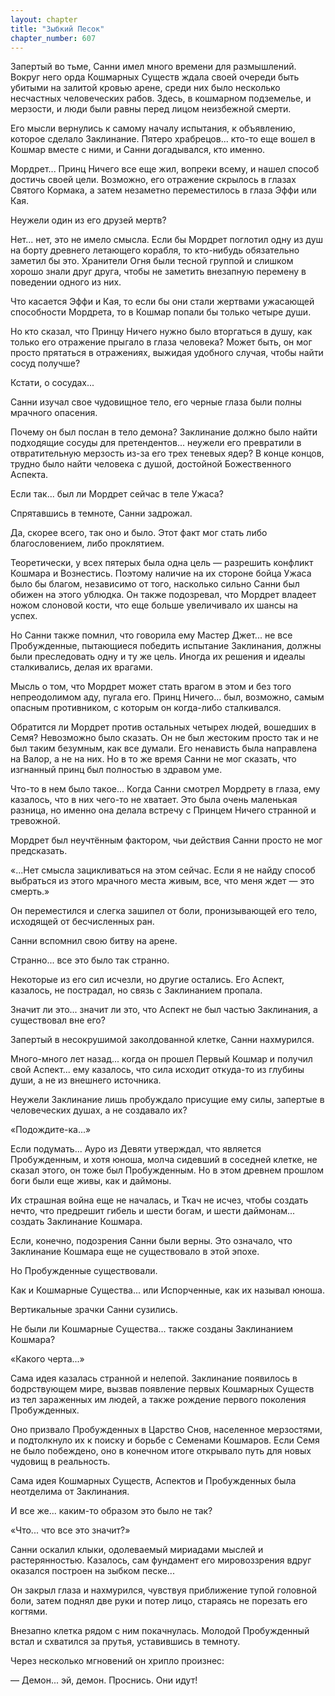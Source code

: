 ```yaml
---
layout: chapter
title: "Зыбкий Песок"
chapter_number: 607
---
```


Запертый во тьме, Санни имел много времени для размышлений. Вокруг него орда Кошмарных Существ ждала своей очереди быть убитыми на залитой кровью арене, среди них было несколько несчастных человеческих рабов. Здесь, в кошмарном подземелье, и мерзости, и люди были равны перед лицом неизбежной смерти.





Его мысли вернулись к самому началу испытания, к объявлению, которое сделало Заклинание. Пятеро храбрецов... кто-то еще вошел в Кошмар вместе с ними, и Санни догадывался, кто именно.





Мордрет... Принц Ничего все еще жил, вопреки всему, и нашел способ достичь своей цели. Возможно, его отражение скрылось в глазах Святого Кормака, а затем незаметно переместилось в глаза Эффи или Кая.





Неужели один из его друзей мертв?





Нет... нет, это не имело смысла. Если бы Мордрет поглотил одну из душ на борту древнего летающего корабля, то кто-нибудь обязательно заметил бы это. Хранители Огня были тесной группой и слишком хорошо знали друг друга, чтобы не заметить внезапную перемену в поведении одного из них.





Что касается Эффи и Кая, то если бы они стали жертвами ужасающей способности Мордрета, то в Кошмар попали бы только четыре души.





Но кто сказал, что Принцу Ничего нужно было вторгаться в душу, как только его отражение прыгало в глаза человека? Может быть, он мог просто прятаться в отражениях, выжидая удобного случая, чтобы найти сосуд получше?





Кстати, о сосудах...





Санни изучал свое чудовищное тело, его черные глаза были полны мрачного опасения.





Почему он был послан в тело демона? Заклинание должно было найти подходящие сосуды для претендентов... неужели его превратили в отвратительную мерзость из-за его трех теневых ядер? В конце концов, трудно было найти человека с душой, достойной Божественного Аспекта.





Если так... был ли Мордрет сейчас в теле Ужаса?





Спрятавшись в темноте, Санни задрожал.





Да, скорее всего, так оно и было. Этот факт мог стать либо благословением, либо проклятием.





Теоретически, у всех пятерых была одна цель — разрешить конфликт Кошмара и Вознестись. Поэтому наличие на их стороне бойца Ужаса было бы благом, независимо от того, насколько сильно Санни был обижен на этого ублюдка. Он также подозревал, что Мордрет владеет ножом слоновой кости, что еще больше увеличивало их шансы на успех.





Но Санни также помнил, что говорила ему Мастер Джет... не все Пробужденные, пытающиеся победить испытание Заклинания, должны были преследовать одну и ту же цель. Иногда их решения и идеалы сталкивались, делая их врагами.





Мысль о том, что Мордрет может стать врагом в этом и без того непреодолимом аду, пугала его. Принц Ничего... был, возможно, самым опасным противником, с которым он когда-либо сталкивался.





Обратится ли Мордрет против остальных четырех людей, вошедших в Семя? Невозможно было сказать. Он не был жестоким просто так и не был таким безумным, как все думали. Его ненависть была направлена на Валор, а не на них. Но в то же время Санни не мог сказать, что изгнанный принц был полностью в здравом уме.





Что-то в нем было такое... Когда Санни смотрел Мордрету в глаза, ему казалось, что в них чего-то не хватает. Это была очень маленькая разница, но именно она делала встречу с Принцем Ничего странной и тревожной.





Мордрет был неучтённым фактором, чьи действия Санни просто не мог предсказать.





«...Нет смысла зацикливаться на этом сейчас. Если я не найду способ выбраться из этого мрачного места живым, все, что меня ждет — это смерть.»





Он переместился и слегка зашипел от боли, пронизывающей его тело, исходящей от бесчисленных ран.





Санни вспомнил свою битву на арене.





Странно... все это было так странно.





Некоторые из его сил исчезли, но другие остались. Его Аспект, казалось, не пострадал, но связь с Заклинанием пропала.





Значит ли это... значит ли это, что Аспект не был частью Заклинания, а существовал вне его?





Запертый в несокрушимой заколдованной клетке, Санни нахмурился.





Много-много лет назад... когда он прошел Первый Кошмар и получил свой Аспект... ему казалось, что сила исходит откуда-то из глубины души, а не из внешнего источника.





Неужели Заклинание лишь пробуждало присущие ему силы, запертые в человеческих душах, а не создавало их?





«Подождите-ка...»





Если подумать... Ауро из Девяти утверждал, что является Пробужденным, и хотя юноша, молча сидевший в соседней клетке, не сказал этого, он тоже был Пробужденным. Но в этом древнем прошлом боги были еще живы, как и даймоны.





Их страшная война еще не началась, и Ткач не исчез, чтобы создать нечто, что предрешит гибель и шести богам, и шести даймонам... создать Заклинание Кошмара.





Если, конечно, подозрения Санни были верны. Это означало, что Заклинание Кошмара еще не существовало в этой эпохе.





Но Пробужденные существовали.





Как и Кошмарные Существа... или Испорченные, как их называл юноша.





Вертикальные зрачки Санни сузились.





Не были ли Кошмарные Существа... также созданы Заклинанием Кошмара?





«Какого черта...»





Сама идея казалась странной и нелепой. Заклинание появилось в бодрствующем мире, вызвав появление первых Кошмарных Существ из тел зараженных им людей, а также рождение первого поколения Пробужденных.





Оно призвало Пробужденных в Царство Снов, населенное мерзостями, и подтолкнуло их к поиску и борьбе с Семенами Кошмаров. Если Семя не было побеждено, оно в конечном итоге открывало путь для новых чудовищ в реальность.





Сама идея Кошмарных Существ, Аспектов и Пробужденных была неотделима от Заклинания.





И все же... каким-то образом это было не так?





«Что... что все это значит?»





Санни оскалил клыки, одолеваемый мириадами мыслей и растерянностью. Казалось, сам фундамент его мировоззрения вдруг оказался построен на зыбком песке...





Он закрыл глаза и нахмурился, чувствуя приближение тупой головной боли, затем поднял две руки и потер лицо, стараясь не порезать его когтями.





Внезапно клетка рядом с ним покачнулась. Молодой Пробужденный встал и схватился за прутья, уставившись в темноту.





Через несколько мгновений он хрипло произнес:





— Демон... эй, демон. Проснись. Они идут!